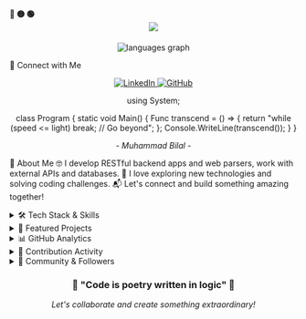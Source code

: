 <div align="left">
  <b><pwn>🔴 🟡 🟢</pwn></b>
</div>
<div align="center">
  <img src="https://readme-typing-svg.demolab.com/?lines=$+Hey,+I'm+Muhammad+Bilal+:)&font=Fira%20Code&center=true&width=440&height=45&color=09e611&vCenter=true&pause=10&size=22" />
</div>
<br>
<div align="center">
  <img src="https://github-readme-stats.vercel.app/api/top-langs?username=OfficialBilal&locale=en&hide_title=false&layout=compact&card_width=320&langs_count=5&theme=dracula&hide_border=false" height="150" alt="languages graph"  />
</div>

🔗 Connect with Me
<p align="center">
  <a href="https://www.linkedin.com/in/mbilalch/" target="_blank">
    <img alt="LinkedIn" src="https://img.shields.io/badge/LinkedIn-0A66C2?style=for-the-badge&logo=linkedin&logoColor=white" />
  </a>
  <a href="https://github.com/OfficialBilal" target="_blank">
    <img alt="GitHub" src="https://img.shields.io/badge/GitHub-181717?style=for-the-badge&logo=github&logoColor=white" />
  </a>
</p>
<div align="center">

using System;

class Program
{
    static void Main()
    {
        Func<string> transcend = () =>
        {
            return "while (speed <= light) break; // Go beyond";
        };
        Console.WriteLine(transcend());
    }
}

</div>
<p align="center"><i>- Muhammad Bilal -</i></p>

🚀 About Me
🤓 I develop RESTful backend apps and web parsers, work with external APIs and databases.
🔭 I love exploring new technologies and solving coding challenges.
📬 Let's connect and build something amazing together!

<details>
<summary>🛠️ Tech Stack & Skills</summary>
<br>
Languages & Frameworks:
Show Image
Show Image
Show Image
Show Image
Show Image
Show Image
Databases:
Show Image
Show Image
Show Image
Tools & Technologies:
Show Image
Show Image
Show Image
Show Image
</details>
<details>
<summary>🎯 Featured Projects</summary>
<br>
📸 Photo Uploading Service
Django, Celery, Redis, PostgreSQL, Docker

Asynchronous image uploading and processing service

🎫 TicketSearchSystem
Backend API

Event ticket search engine with advanced filtering

🏠 Cadastral Query Service
REST API, Microservices

Real estate validation service with third-party API integration

🎵 Under The Weather
Full-stack, Spotify API

Weather-based playlist generator using real-time location data

</details>
<details>
<summary>📊 GitHub Analytics</summary>
<br>
Show Image
Show Image
</details>
<details>
<summary>🐍 Contribution Activity</summary>
<br>
<div align="center">
  <img src="https://readme-typing-svg.demolab.com?font=Fira+Code&size=20&pause=1000&center=true&width=435&lines=Contributions+under+Attack+!!" alt="Typing Animation" />
  <br>
  <img src="https://github.com/EchoSingh/EchoSingh/blob/output/snake-realistic.svg" alt="Contribution Snake Animation" />
</div>
</details>
<details>
<summary>👥 Community & Followers</summary>
<br>
<div align="center">
  <img src="https://komarev.com/ghpvc/?username=OfficialBilal&style=flat-square&color=blue" alt="Profile Views"/>
</div>
Recent Followers:
<div align="center">
<table>
  <tr>
    <td align="center">
      <a href="https://github.com/Kanishk101">
        <img src="https://avatars.githubusercontent.com/u/92754882?v=4" width="40px" alt="Kanishk101"/><br />
        <sub><b>Kanishk101</b></sub>
      </a>
    </td>
    <td align="center">
      <a href="https://github.com/Vikas0262">
        <img src="https://avatars.githubusercontent.com/u/98486302?v=4" width="40px" alt="Vikas0262"/><br />
        <sub><b>Vikas0262</b></sub>
      </a>
    </td>
    <td align="center">
      <a href="https://github.com/suvanbanerjee">
        <img src="https://avatars.githubusercontent.com/u/104707806?v=4" width="40px" alt="suvanbanerjee"/><br />
        <sub><b>suvanbanerjee</b></sub>
      </a>
    </td>
    <td align="center">
      <a href="https://github.com/PhenomSG">
        <img src="https://avatars.githubusercontent.com/u/112311726?v=4" width="40px" alt="PhenomSG"/><br />
        <sub><b>PhenomSG</b></sub>
      </a>
    </td>
  </tr>
</table>
</div>
View All Followers →
</details>

<div align="center">
  <h3>💫 "Code is poetry written in logic" 💫</h3>
  <p><em>Let's collaborate and create something extraordinary!</em></p>
</div>
